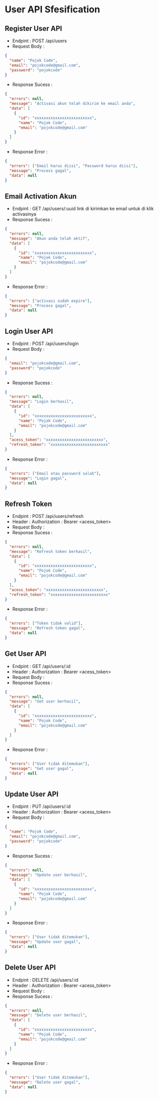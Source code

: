 # User API Sfesification

## Register User API

- Endpint : POST /api/users
- Request Body :

```json
{
  "name": "Pojok Code",
  "email": "pojokcode@gmail.com",
  "password": "pojokcode"
}
```

- Response Sucess :

```json
{
  "errors": null,
  "message": "Activasi akun telah dikirim ke email anda",
  "data": [
    {
      "id": "xxxxxxxxxxxxxxxxxxxxxxxxx",
      "name": "Pojok Code",
      "email": "pojokcode@gmail.com"
    }
  ]
}
```

- Response Error :

```json
{
  "errors": ["Email harus diisi", "Password harus diisi"],
  "message": "Process gagal",
  "data": null
}
```

## Email Activation Akun

- Endpint : GET /api/users/:uuid
  link di kirimkan ke email untuk di klik activasinya
- Response Sucess :

```json
{
  "errors": null,
  "message": "Akun anda telah aktif",
  "data": [
    {
      "id": "xxxxxxxxxxxxxxxxxxxxxxxxx",
      "name": "Pojok Code",
      "email": "pojokcode@gmail.com"
    }
  ]
}
```

- Response Error :

```json
{
  "errors": ["activasi sudah expire"],
  "message": "Process gagal",
  "data": null
}
```

## Login User API

- Endpint : POST /api/users/login
- Request Body :

```json
{
  "email": "pojokcode@gmail.com",
  "password": "pojokcode"
}
```

- Response Sucess :

```json
{
  "errors": null,
  "message": "Login berhasil",
  "data": [
    {
      "id": "xxxxxxxxxxxxxxxxxxxxxxxxx",
      "name": "Pojok Code",
      "email": "pojokcode@gmail.com"
    }
  ],
  "acess_token": "xxxxxxxxxxxxxxxxxxxxxxxxx",
  "refresh_token": "xxxxxxxxxxxxxxxxxxxxxxxxx"
}
```

- Response Error :

```json
{
  "errors": ["Email atau password salah"],
  "message": "Login gagal",
  "data": null
}
```

## Refresh Token

- Endpint : POST /api/users/refresh
- Header : Authorization : Bearer <acess_token>
- Request Body :
- Response Sucess :

```json
{
  "errors": null,
  "message": "Refresh token berhasil",
  "data": [
    {
      "id": "xxxxxxxxxxxxxxxxxxxxxxxxx",
      "name": "Pojok Code",
      "email": "pojokcode@gmail.com"
    }
  ],
  "acess_token": "xxxxxxxxxxxxxxxxxxxxxxxxx",
  "refresh_token": "xxxxxxxxxxxxxxxxxxxxxxxxx"
}
```

- Response Error :

```json
{
  "errors": ["Token tidak valid"],
  "message": "Refresh token gagal",
  "data": null
}
```

## Get User API

- Endpint : GET /api/users/:id
- Header : Authorization : Bearer <acess_token>
- Request Body :
- Response Sucess :

```json
{
  "errors": null,
  "message": "Get user berhasil",
  "data": [
    {
      "id": "xxxxxxxxxxxxxxxxxxxxxxxxx",
      "name": "Pojok Code",
      "email": "pojokcode@gmail.com"
    }
  ]
}
```

- Response Error :

```json
{
  "errors": ["User tidak ditemukan"],
  "message": "Get user gagal",
  "data": null
}
```

## Update User API

- Endpint : PUT /api/users/:id
- Header : Authorization : Bearer <acess_token>
- Request Body :

```json
{
  "name": "Pojok Code",
  "email": "pojokcode@gmail.com",
  "password": "pojokcode"
}
```

- Response Sucess :

```json
{
  "errors": null,
  "message": "Update user berhasil",
  "data": [
    {
      "id": "xxxxxxxxxxxxxxxxxxxxxxxxx",
      "name": "Pojok Code",
      "email": "pojokcode@gmail.com"
    }
  ]
}
```

- Response Error :

```json
{
  "errors": ["User tidak ditemukan"],
  "message": "Update user gagal",
  "data": null
}
```

## Delete User API

- Endpint : DELETE /api/users/:id
- Header : Authorization : Bearer <acess_token>
- Request Body :
- Response Sucess :

```json
{
  "errors": null,
  "message": "Delete user berhasil",
  "data": [
    {
      "id": "xxxxxxxxxxxxxxxxxxxxxxxxx",
      "name": "Pojok Code",
      "email": "pojokcode@gmail.com"
    }
  ]
}
```

- Response Error :

```json
{
  "errors": ["User tidak ditemukan"],
  "message": "Delete user gagal",
  "data": null
}
```

